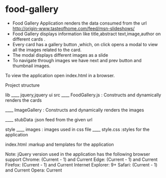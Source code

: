 # food-gallery

- Food Gallery Application renders the data consumed from the url http://origin-www.tasteofhome.com/feed/msn-slideshows/
- Food Gallery displays information like title,abstract text,image,author on different cards .
- Every card has a gallery button ,which, on click opens a modal to view all the images related to the card.
- The modal displays  different images as a slide
- To navigate through images we have next and prev button and thumbnail images.

To view the application open index.html in a browser.

Project structure

lib
  ____ jquery,jquery ui
src
  ____  FoodGallery.js : Constructs and dynamically renders the cards

  ____  ImageGallery : Constructs and dynamically renders the images

  ____  stubData :json feed from the given url

style
  ____ images : images used in css file
  ____ style.css :styles for the application

index.html :markup and templates for the application

Note: jQuery version used in the application has the following browser support
Chrome: (Current - 1) and Current
Edge: (Current - 1) and Current
Firefox: (Current - 1) and Current
Internet Explorer: 9+
Safari: (Current - 1) and Current
Opera: Current
